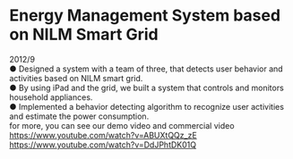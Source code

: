 # Energy Management System based on NILM Smart Grid
  2012/9	<br />
● Designed a system with a team of three, that detects user behavior and activities based on NILM smart grid.	<br />
● By using iPad and the grid, we built a system that controls and monitors household appliances.	<br />
● Implemented a behavior detecting algorithm to recognize user activities and estimate the power consumption.	<br />
 for more, you can see our demo video and commercial video	<br />
 https://www.youtube.com/watch?v=ABUXtQQz_zE 	<br />
 https://www.youtube.com/watch?v=DdJPhtDK01Q	<br />
